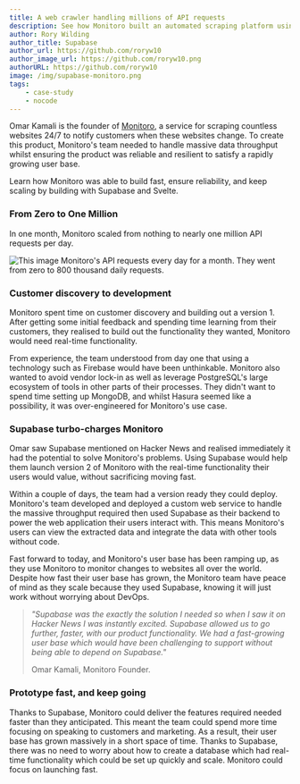 ```yaml
---
title: A web crawler handling millions of API requests
description: See how Monitoro built an automated scraping platform using Supabase.
author: Rory Wilding
author_title: Supabase
author_url: https://github.com/roryw10
author_image_url: https://github.com/roryw10.png
authorURL: https://github.com/roryw10
image: /img/supabase-monitoro.png
tags: 
    - case-study
    - nocode
---
```


Omar Kamali is the founder of [Monitoro](https://www.monitoro.xyz/), a service for scraping countless websites 24/7 to notify customers when these websites change. To create this product, Monitoro's team needed to handle massive data throughput whilst ensuring the product was reliable and resilient to satisfy a rapidly growing user base. 

Learn how Monitoro was able to build fast, ensure reliability, and keep scaling by building with Supabase and Svelte. 

<!--truncate-->

### From Zero to One Million

In one month, Monitoro scaled from nothing to nearly one million API requests per day.

![This image Monitoro's API requests every day for a month. They went from zero to 800 thousand daily requests.](/img/monitoro-requests.png)

### Customer discovery to development

Monitoro spent time on customer discovery and building out a version 1. After getting some initial feedback and spending time learning from their customers, they realised to build out the functionality they wanted, Monitoro would need real-time functionality.

From experience, the team understood from day one that using a technology such as Firebase would have been unthinkable. Monitoro also wanted to avoid vendor lock-in as well as leverage PostgreSQL's large ecosystem of tools in other parts of their processes. They didn't want to spend time setting up MongoDB, and whilst Hasura seemed like a possibility, it was over-engineered for Monitoro's use case.

### Supabase turbo-charges Monitoro

Omar saw Supabase mentioned on Hacker News and realised immediately it had the potential to solve Monitoro's problems. Using Supabase would help them launch version 2 of Monitoro with the real-time functionality their users would value, without sacrificing moving fast.

Within a couple of days, the team had a version ready they could deploy. Monitoro's team developed and deployed a custom web service to handle the massive throughput required then used Supabase as their backend to power the web application their users interact with. This means Monitoro's users can view the extracted data and integrate the data with other tools without code.

Fast forward to today, and Monitoro's user base has been ramping up, as they use Monitoro to monitor changes to websites all over the world. Despite how fast their user base has grown, the Monitoro team have peace of mind as they scale because they used Supabase, knowing it will just work without worrying about DevOps.

> *"Supabase was the exactly the solution I needed so when I saw it on Hacker News I was instantly excited. Supabase allowed us to go further, faster, with our product functionality. We had a fast-growing user base which would have been challenging to support without being able to depend on Supabase."*
>
> Omar Kamali, Monitoro Founder.

### Prototype fast, and keep going

Thanks to Supabase, Monitoro could deliver the features required needed faster than they anticipated. This meant the team could spend more time focusing on speaking to customers and marketing. As a result, their user base has grown massively in a short space of time. Thanks to Supabase, there was no need to worry about how to create a database which had real-time functionality which could be set up quickly and scale. Monitoro could focus on launching fast.